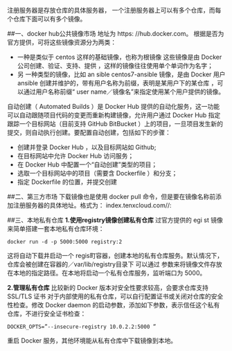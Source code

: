 注册服务器是存放仓库的具体服务器， 一个注册服务器上可以有多个仓库，而每个仓库下面可以有多个镜像。

##一、docker hub公共镜像市场
地址为 https: //hub.docker.com。
根据是否为官方提供，可将这些镜像资源分为两类：
- 一种是类似于 centos 这样的基础镜像，也称为根镜像 这些镜像是由 Docker 公司创建、验证、支持、提供 ，这样的镜像往往使用单个单词作为名字；
- 另 一种类型的镜像，比如 an sible centos7-ansible 镜像，是由 Docker 用户ansible 创建并维护的，带有用户名称为前缀，表明是某用户下的某仓库 ，可以通过用户名称前缀“ user name／镜像名”来指定使用某个用户提供的镜像。

自动创建（ Automated Builds ）是 Docker Hub 提供的自动化服务，这一功能可以自动跟随项目代码的变更而重新构建镜像，允许用户通过 Docker Hub 指定跟踪一个目标网站（目前支持 GitHub BitBucket ）上的项目，一旦项目发生新的提交，则自动执行创建。要配置自动创建，包括如下的步骤：
- 创建并登录 Docker Hub ，以及目标网站如 Github;
- 在目标网站中允许 Docker Hub 访问服务；
- 在 Docker Hub 中配置一个“自动创建”类型的项目；
- 选取一个目标网站中的项目（需要含 Dockerfile ）和分支；
- 指定 Dockerfile 的位置，并提交创建

##二、第三方市场
下载镜像也是使用 docker pull 命令，但是要在镜像名称前添加注册服务器的具体地址。格式为：
index.tenxcloud.com/<namespace>/<repository>:<tag>

##三、本地私有仓库
**1.使用registry镜像创建私有仓库**
过官方提供的 egi st 镜像来简单搭建一套本地私有仓库环境：
```
docker run -d -p 5000:5000 registry:2
```
这将自动下载井启动一个 regis町容器，创建本地的私有仓库服务。默认情况下，仓库会被创建在容器的／var/lib/registry目录下 可以通过 参数来将镜像文件存放在本地的指定路径。在本地将启动一个私有仓库服务，监听端口为 5000。

**2.管理私有仓库**
比较新的 Docker 版本对安全性要求较高，会要求仓库支持 SSL/TLS 证书 对于内部使用的私有仓库，可以自行配置证书或关闭对仓库的安全性检查。修改 Docker daemon 的启动参数，添加如下参数，表示信任这个私有仓库，不进行安全证书检查：
```
DOCKER_OPTS=”--insecure-registry 10.0.2.2:5000 ”
```
重启 Docker 服务，其他环境能从私有仓库中下载镜像到本地。
